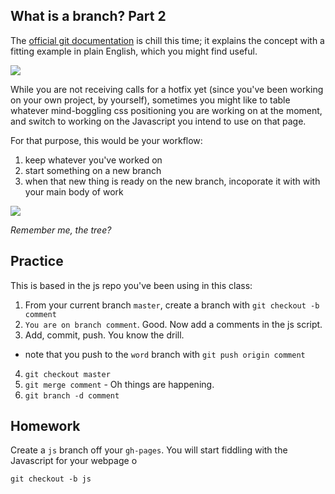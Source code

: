 ## What is a branch? Part 2

The [official git documentation](http://git-scm.com/book/en/v2/Git-Branching-Basic-Branching-and-Merging) is chill this time; it explains the concept with a fitting example in plain English, which you might find useful. 

![](http://cl.ly/image/1R292Y0h3K3Z/Screen%20Shot%202015-03-16%20at%203.59.22%20PM.png)

While you are not receiving calls for a hotfix yet (since you've been working on your own project, by yourself), sometimes you might like to table whatever mind-boggling css positioning you are working on at the moment, and switch to working on the Javascript you intend to use on that page.

For that purpose, this would be your workflow:

1. keep whatever you've worked on
2. start something on a new branch
3. when that new thing is ready on the new branch, incoporate it with with your main body of work

![](https://farm3.staticflickr.com/2041/2211169294_e20eb51487.jpg)

_Remember me, the tree?_

## Practice

This is based in the js repo you've been using in this class:

1. From your current branch `master`, create a branch with `git checkout -b comment`
2. `You are on branch comment`. Good. Now add a comments in the js script.
3. Add, commit, push. You know the drill.
  - note that you push to the `word` branch with `git push origin comment`
4. `git checkout master`
5. `git merge comment` - Oh things are happening.
6. `git branch -d comment`

## Homework

Create a `js` branch off your `gh-pages`. You will start fiddling with the Javascript for your webpage o

`git checkout -b js`
